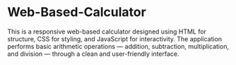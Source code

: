 # Web-Based-Calculator
This is a responsive web-based calculator designed using HTML for structure, CSS for styling, and JavaScript for interactivity. The application performs basic arithmetic operations — addition, subtraction, multiplication, and division — through a clean and user-friendly interface.  

